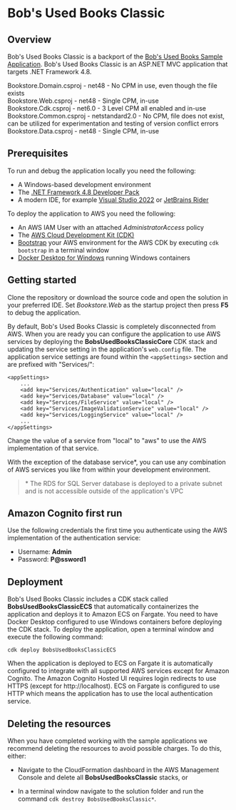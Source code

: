 # Bob's Used Books Classic

## Overview
Bob's Used Books Classic is a backport of the [Bob's Used Books Sample Application](https://github.com/aws-samples/bobs-used-bookstore-sample). Bob's Used Books Classic is an ASP.NET MVC application that targets .NET Framework 4.8.  

Bookstore.Domain.csproj - net48 - No CPM in use, even though the file exists  
Bookstore.Web.csproj - net48 - Single CPM, in-use  
Bookstore.Cdk.csproj - net6.0 - 3 Level CPM all enabled and in-use  
Bookstore.Common.csproj - netstandard2.0 - No CPM, file does not exist, can be utilized for experimentation and testing of version conflict errors  
Bookstore.Data.csproj - net48  - Single CPM, in-use  

## Prerequisites
To run and debug the application locally you need the following:
* A Windows-based development environment
* The [.NET Framework 4.8 Developer Pack](https://dotnet.microsoft.com/en-us/download/dotnet-framework/thank-you/net48-developer-pack-offline-installer)
* A modern IDE, for example [Visual Studio 2022](https://visualstudio.microsoft.com/vs/) or [JetBrains Rider](https://www.jetbrains.com/rider/)

To deploy the application to AWS you need the following:
* An AWS IAM User with an attached _AdministratorAccess_ policy
* The [AWS Cloud Development Kit (CDK)](https://docs.aws.amazon.com/cdk/v2/guide/getting_started.html)
* [Bootstrap](https://docs.aws.amazon.com/cdk/v2/guide/bootstrapping.html) your AWS environment for the AWS CDK by executing `cdk bootstrap` in a terminal window
* [Docker Desktop for Windows](https://docs.docker.com/desktop/install/windows-install/) running Windows containers

## Getting started
Clone the repository or download the source code and open the solution in your preferred IDE. Set _Bookstore.Web_ as the startup project then press **F5** to debug the application.

By default, Bob's Used Books Classic is completely disconnected from AWS. When you are ready you can configure the application to use AWS services by deploying the **BobsUsedBooksClassicCore** CDK stack and updating the service setting in the application's `web.config` file. The application service settings are found within the `<appSettings>` section and are prefixed with "Services/":

```
<appSettings>
    ...
    <add key="Services/Authentication" value="local" />
    <add key="Services/Database" value="local" />
    <add key="Services/FileService" value="local" />
    <add key="Services/ImageValidationService" value="local" />
    <add key="Services/LoggingService" value="local" />
    ...
</appSettings>
```
Change the value of a service from "local" to "aws" to use the AWS implementation of that service.

With the exception of the database service*, you can use any combination of AWS services you like from within your development environment.

> \* The RDS for SQL Server database is deployed to a private subnet and is not accessible outside of the application's VPC

## Amazon Cognito first run
Use the following credentials the first time you authenticate using the AWS implementation of the authentication service:

* Username: **Admin**
* Password: **P@ssword1**

## Deployment
Bob's Used Books Classic includes a CDK stack called **BobsUsedBooksClassicECS** that automatically containerizes the application and deploys it to Amazon ECS on Fargate. You need to have Docker Desktop configured to use Windows containers before deploying the CDK stack. To deploy the application, open a terminal window and execute the following command:
```
cdk deploy BobsUsedBooksClassicECS
```
When the application is deployed to ECS on Fargate it is automatically configured to integrate with all supported AWS services except for Amazon Cognito. The Amazon Cognito Hosted UI requires login redirects to use HTTPS (except for http://localhost). ECS on Fargate is configured to use HTTP which means the application has to use the local authentication service.

## Deleting the resources

When you have completed working with the sample applications we recommend deleting the resources to avoid possible charges. To do this, either:

* Navigate to the CloudFormation dashboard in the AWS Management Console and delete all **BobsUsedBooksClassic** stacks, or

* In a terminal window navigate to the solution folder and run the command `cdk destroy BobsUsedBooksClassic*`. 
